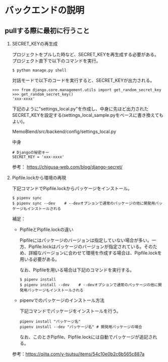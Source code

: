 # バックエンドの説明

## pullする際に最初に行うこと
1. SECRET_KEYの再生成

    プロジェクトをプルした時など、SECRET_KEYを再生成する必要がある。
    プロジェクト直下で以下のコマンドを実行。

    `$ python manage.py shell`

    対話モードで以下のコードを実行すると、SECRET_KEYが出力される。

    ```
    >>> from django.core.management.utils import get_random_secret_key
    >>> get_random_secret_key()
    'xxx-xxxx'
    ```

    下記のように"settings_local.py"を作成し、中身に先ほど出力されたSECRET_KEYを設定する(settings_local_sample.pyをベースに書き換えてもよい)。

    MemoBlend/src/backend/config/settings_local.py

    中身
    ```
    # Djangoの秘密キー
    SECRET_KEY = 'xxx-xxxx'
    ```

    参考：
    https://chigusa-web.com/blog/django-secret/

2. Pipfile.lockから環境の再現

    下記コマンドでPipfile.lockからパッケージをインストール。
    ```
    $ pipenv sync
    $ pipenv sync --dev    # --devオプションで通常のパッケージの他に開発用パッケージもインストールされる
    ```

    補足：
    - PipfileとPipfile.lockの違い
        
        Pipfileにはパッケージのバージョンは指定していない場合が多い。一方、Pipfile.lockはパッケージのバージョンが指定されている。そのため、詳細なバージョンに合わせて環境を作成する場合は、Pipfile.lockを用いる必要がある。
        
        なお、Pipfileを用いる場合は下記のコマンドを実行する。
        ```
        $ pipenv install
        $ pipenv install --dev    # --devオプションで通常のパッケージの他に開発用パッケージもインストールされる
        ```
    
    - pipenvでのパッケージのインストール方法

        下記コマンドでパッケージをインストールを行う。

        ```
        pipenv install "パッケージ名"
        pipenv install --dev "パッケージ名" # 開発用パッケージの場合
        ```

        なお、このときPipfile、Pipfile.lockには自動でパッケージが追記される。
    
    参考：https://qiita.com/y-tsutsu/items/54c10e0b2c6b565c887a
